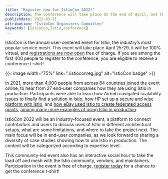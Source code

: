 ```yaml
---
title: "Register now for IstioCon 2022!"
description: The conference will take place at the end of April, and the first 400 participants will receive a conference t-shirt.
publishdate: 2022-03-21
attribution: "IstioCon Organizers Committee"
keywords: [IstioCon,Istio,conference]
---
```


IstioCon is the annual user-centered event for Istio, the industry’s most popular service mesh. This event will take place April 25-29, it will be 100% virtual, and [registrations are now open](https://events.istio.io/istiocon-2022/) free of charge. If you are among the first 400 people to register to the conference, you are eligible to receive a conference t-shirt!

{{< image width="75%"
    link="./istioconreg.jpg"
    alt="IstioCon badge"
    >}}

In 2021, more than 4,000 people from across 84 countries joined the event online, to hear from 27 end-user companies how they are using Istio in production. Participants were able to learn how Airbnb navigated scalability issues to finally [find a solution in Istio](https://www.youtube.com/watch?v=6kDiDQW5YXQ&list=PL7wB27eZmdffS-g_xh7X-b0echc_XZMKV&index=39), how [HP set up a secure and wise platform with Istio](https://www.youtube.com/watch?v=K-UTbDU36q8&list=PL7wB27eZmdffS-g_xh7X-b0echc_XZMKV&index=10), and [how eBay used Istio to create federated access points](https://www.youtube.com/watch?v=ckeUh4xNBdo&list=PL7wB27eZmdffS-g_xh7X-b0echc_XZMKV&index=34), [among many more examples of using Istio in production](https://www.youtube.com/playlist?list=PL7wB27eZmdffS-g_xh7X-b0echc_XZMKV).

IstioCon 2022 will be an industry-focused event, a platform to connect contributors and users to discuss uses of Istio in different architectural setups, what are some limitations, and where to take the project next. The main focus will be in end-user companies, as we look forward to sharing a diversity of case studies showing how to use Istio in production. The content will be categorized according to expertise level.

This community-led event also has an interactive social hour to take the load off and mesh with the Istio community, vendors, and maintainers. Participation in the event is free of charge, [register today](https://events.istio.io/istiocon-2022/) for a chance to get the conference t-shirt!
